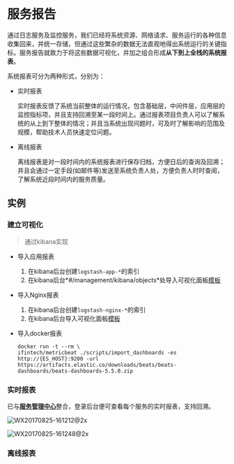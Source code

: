 # 服务报告

通过日志服务及监控服务，我们已经将系统资源、网络请求、服务运行的各种信息收集回来，并统一存储，但通过这些繁杂的数据无法直观地得出系统运行的关键指标。服务报告就致力于将这些数据可视化，并加之组合形成**从下到上全栈的系统报表**。

系统报表可分为两种形式，分别为：

- 实时报表

  实时报表反馈了系统当前整体的运行情况，包含基础层，中间件层，应用层的监控指标项，并且支持回溯至某一段时间上。通过报表项目负责人可以了解系统的从上到下整体的情况；并且当系统出现问题时，可及时了解影响的范围及规模，帮助技术人员快速定位问题。

- 离线报表

  离线报表是对一段时间内的系统报表进行保存归档，方便日后的查询及回溯；并且会通过一定手段(如邮件等)发送至系统负责人处，方便负责人时时查阅，了解系统近段时间内的服务质量。

## 实例

### 建立可视化

> 通过kibana实现

- 导入应用报表

  1. 在kibana后台创建`logstash-app-*`的索引
  2. 在kibana后台*#/management/kibana/objects*处导入可视化面板[模板](https://raw.githubusercontent.com/ifintech/service/master/build/template/app.json)

- 导入Nginx报表

  1. 在kibana后台创建`logstash-nginx-*`的索引
  2. 在kibana后台导入可视化面板[模板](https://raw.githubusercontent.com/ifintech/service/master/build/template/nginx.json)

- 导入docker报表

  ```shell
  docker run -t --rm \
  ifintech/metricbeat ./scripts/import_dashboards -es http://{ES_HOST}:9200 -url https://artifacts.elastic.co/downloads/beats/beats-dashboards/beats-dashboards-5.5.0.zip
  ```

### 实时报表

已与[**服务管理中心**](https://github.com/ifintech/service)整合，登录后台便可查看每个服务的实时报表，支持回溯。

![WX20170825-161212@2x](/Users/morenpeng/Downloads/WX20170825-161212@2x.png)

![WX20170825-161248@2x](/Users/morenpeng/Downloads/WX20170825-161248@2x.png)

### 离线报表

